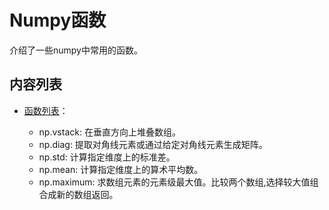 # Numpy函数

介绍了一些numpy中常用的函数。

## 内容列表

- [函数列表](./np_funcs.ipynb)：

  - np.vstack: 在垂直方向上堆叠数组。
  - np.diag: 提取对角线元素或通过给定对角线元素生成矩阵。
  - np.std: 计算指定维度上的标准差。
  - np.mean: 计算指定维度上的算术平均数。
  - np.maximum: 求数组元素的元素级最大值。比较两个数组,选择较大值组合成新的数组返回。